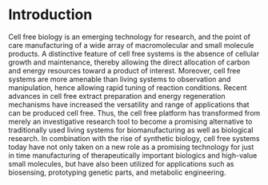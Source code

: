 # Introduction 

Cell free biology is an emerging technology for research, and the point of care manufacturing of a wide array of macromolecular and small molecule products. A distinctive feature of cell free systems is the absence of cellular growth and maintenance, thereby allowing the direct allocation of carbon and energy resources toward a product of interest. Moreover, cell free systems are more amenable than living systems to observation and manipulation, hence allowing rapid tuning of reaction conditions. Recent advances in cell free extract preparation and energy regeneration mechanisms have increased the versatility and range of applications that can be produced cell free.
Thus, the cell free platform has transformed from merely an investigative research tool to become a promising alternative to traditionally used living systems for biomanufacturing as well as biological research. In combination with the rise of synthetic biology, cell free systems today have not only taken on a new role as a promising technology for just in time manufacturing of therapeutically important biologics and high-value small molecules,
but have also been utilized for applications such as biosensing, prototyping genetic parts, and metabolic engineering.
